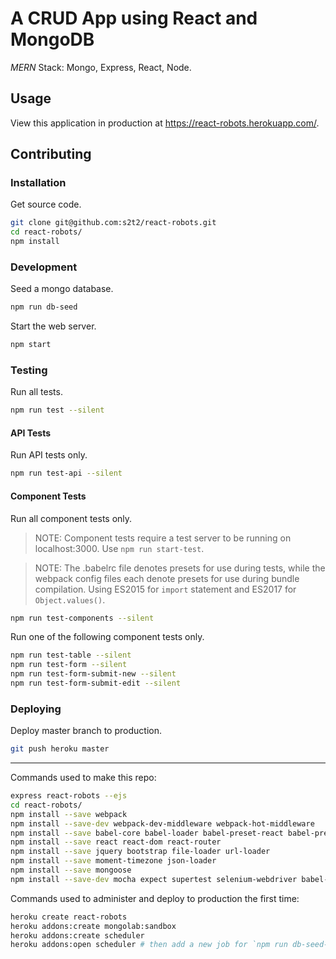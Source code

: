 # A CRUD App using React and MongoDB

*MERN* Stack: Mongo, Express, React, Node.

## Usage

View this application in production at https://react-robots.herokuapp.com/.

## Contributing

### Installation

Get source code.

```` sh
git clone git@github.com:s2t2/react-robots.git
cd react-robots/
npm install
````

### Development

Seed a mongo database.

```` sh
npm run db-seed
````

Start the web server.

```` sh
npm start
````

### Testing

Run all tests.

```` sh
npm run test --silent

````

#### API Tests

Run API tests only.

```` sh
npm run test-api --silent
````

#### Component Tests

Run all component tests only.

> NOTE: Component tests require a test server to be running on localhost:3000. Use `npm run start-test`.

> NOTE: The .babelrc file denotes presets for use during tests, while the webpack config files each denote presets for use during bundle compilation. Using ES2015 for `import` statement and ES2017 for `Object.values()`.

```` sh
npm run test-components --silent
````

Run one of the following component tests only.

```` sh
npm run test-table --silent
npm run test-form --silent
npm run test-form-submit-new --silent
npm run test-form-submit-edit --silent
````

### Deploying

Deploy master branch to production.

```` sh
git push heroku master
````

<hr />




Commands used to make this repo:

```` sh
express react-robots --ejs
cd react-robots/
npm install --save webpack
npm install --save-dev webpack-dev-middleware webpack-hot-middleware
npm install --save babel-core babel-loader babel-preset-react babel-preset-es2015 style-loader css-loader
npm install --save react react-dom react-router
npm install --save jquery bootstrap file-loader url-loader
npm install --save moment-timezone json-loader
npm install --save mongoose
npm install --save-dev mocha expect supertest selenium-webdriver babel-register babel-preset-es2017
````

Commands used to administer and deploy to production the first time:

```` sh
heroku create react-robots
heroku addons:create mongolab:sandbox
heroku addons:create scheduler
heroku addons:open scheduler # then add a new job for `npm run db-seed-production` to run hourly
````
